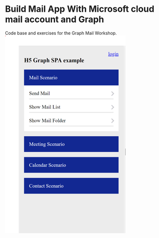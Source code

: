 # Build Mail App With Microsoft cloud mail account and Graph
Code base and exercises for the Graph Mail Workshop.  
![Mail App homep age](home.PNG "Mail App home page") 





